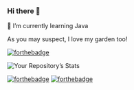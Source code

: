 ### Hi there 👋
🌱 I’m currently learning Java 

As you may suspect, I love my garden too! 


[![forthebadge](https://forthebadge.com/images/badges/built-with-love.svg)](https://forthebadge.com)


![Your Repository’s Stats](https://github-readme-stats.vercel.app/api?username=GreenGard&show_icons=true)



[![forthebadge](https://forthebadge.com/images/badges/made-with-java.svg)](https://forthebadge.com) [![forthebadge](https://forthebadge.com/images/badges/uses-html.svg)](https://forthebadge.com)

<!--
**GreenGard/GreenGard** is a ✨ _special_ ✨ repository because its `README.md` (this file) appears on your GitHub profile.

Here are some ideas to get you started:

- 🔭 I’m currently working on ...
###
- 👯 I’m looking to collaborate on ...
- 🤔 I’m looking for help with ...
- 💬 Ask me about ...
- 📫 How to reach me: ...
- 😄 Pronouns: ...
- ⚡ Fun fact: ...
-->
